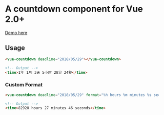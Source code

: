 # A countdown component for Vue 2.0+

[Demo here](https://hectorguo.com/vue-countdown/)

## Usage

```html
<vue-countdown deadline="2018/05/29"></vue-countdown>

<!-- Output -->
<time>1年 1月 3天 5小时 28分 24秒</time>
```

### Custom Format

```html
<vue-countdown deadline="2018/05/29" format="%h hours %m minutes %s seconds">

<!-- Output -->
<time>82928 hours 27 minutes 46 seconds</time>
```